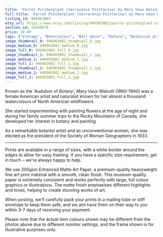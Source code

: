 ```yaml
---
title: 'Parrot Pitcherplant (Sarracenia Psittacina) by Mary Vaux Walcott '
full-title: 'Parrot Pitcherplant (Sarracenia Psittacina) by Mary Vaux Walcott | Vintage botanical watercolour illustration | Home decor | Giclée print'
listing_id: 946963082
etsy_url: https://www.etsy.com/listing/946963082/parrot-pitcherplant-sarracenia?utm_source=site&utm_medium=api&utm_campaign=api
section_id: 19036676
price: 10.60
tags: ["Vintage", "Watercolour", "Wall decor", "Nature", "Botanical print", "Plant lovers gift", "Plant illustration", "Cottage decor", "Flower art print", "Cottage", "Mary Vaux Walcott", "Botany poster", "Parrot Pitcherplant"]
image_thumbnail_0: 946963082_thumbnail_0.jpg
image_medium_0: 946963082_medium_0.jpg
image_full_0: 946963082_full_0.jpg
image_thumbnail_1: 946963082_thumbnail_1.jpg
image_medium_1: 946963082_medium_1.jpg
image_full_1: 946963082_full_1.jpg
image_thumbnail_2: 946963082_thumbnail_2.jpg
image_medium_2: 946963082_medium_2.jpg
image_full_2: 946963082_full_2.jpg
---
```

Known as the &#39;Audubon of Botany&#39;, Mary Vaux Walcott (1860–1940) was a female American artist and naturalist known for her almost a thousand watercolours of North American wildflowers. 

She started experimenting with painting flowers at the age of eight and during her family summer trips to the Rocky Mountains of Canada, she developed her interest in botany and painting.

As a remarkable botanist artist and an unconventional woman, she was elected as the president of the Society of Woman Geographers in 1933.

----

Prints are available in a range of sizes, with a white border around the edges to allow for easy framing. If you have a specific size requirement, get in touch – we&#39;re always happy to help.

We use 200gsm Enhanced Matte Art Paper, a premium-quality heavyweight fine art print material with a smooth, clean finish. This museum-quality paper is extremely consistent and works perfectly with large, full colour graphics or illustrations. The matte finish emphasises different highlights and tones, helping to create stunning works of art.

When posting, we&#39;ll carefully pack your prints in a mailing tube or stiff envelope to keep them safe, and we aim have them on their way to you within 3-7 days of receiving your payment.

Please note that the actual item colours shown may be different from the photos above due to different monitor settings, and the frame shown is for illustrative purposes only.
